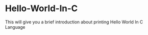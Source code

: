 # Hello-World-In-C
This will give you a brief introduction about printing Hello World In C Language
